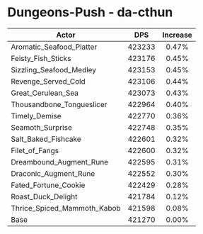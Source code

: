 # Dungeons-Push - da-cthun
| Actor | DPS | Increase |
|---|:---:|:---:|
|Aromatic_Seafood_Platter|423233|0.47%|
|Feisty_Fish_Sticks|423176|0.45%|
|Sizzling_Seafood_Medley|423153|0.45%|
|Revenge_Served_Cold|423106|0.44%|
|Great_Cerulean_Sea|423073|0.43%|
|Thousandbone_Tongueslicer|422964|0.40%|
|Timely_Demise|422770|0.36%|
|Seamoth_Surprise|422748|0.35%|
|Salt_Baked_Fishcake|422601|0.32%|
|Filet_of_Fangs|422600|0.32%|
|Dreambound_Augment_Rune|422595|0.31%|
|Draconic_Augment_Rune|422552|0.30%|
|Fated_Fortune_Cookie|422429|0.28%|
|Roast_Duck_Delight|421784|0.12%|
|Thrice_Spiced_Mammoth_Kabob|421598|0.08%|
|Base|421270|0.00%|
